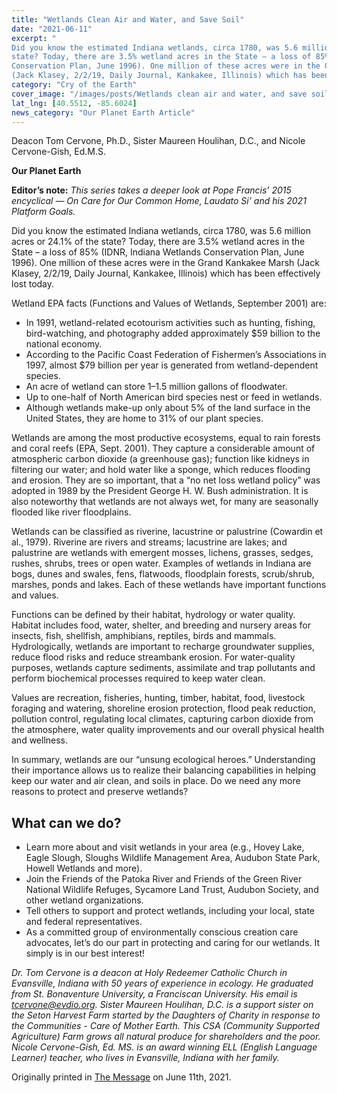 ```yaml
---
title: "Wetlands Clean Air and Water, and Save Soil"
date: "2021-06-11"
excerpt: "
Did you know the estimated Indiana wetlands, circa 1780, was 5.6 million acres or 24.1% of the
state? Today, there are 3.5% wetland acres in the State – a loss of 85% (IDNR, Indiana Wetlands
Conservation Plan, June 1996). One million of these acres were in the Grand Kankakee Marsh
(Jack Klasey, 2/2/19, Daily Journal, Kankakee, Illinois) which has been effectively lost today."
category: "Cry of the Earth"
cover_image: "/images/posts/Wetlands clean air and water, and save soil.jpg"
lat_lng: [40.5512, -85.6024]
news_category: "Our Planet Earth Article"
---
```


Deacon Tom Cervone, Ph.D., Sister Maureen Houlihan, D.C., and Nicole Cervone-Gish, Ed.M.S.

**Our Planet Earth**

**Editor’s note:**
_This series takes a deeper look at Pope Francis’ 2015 encyclical ― On Care for Our Common
Home, Laudato Si’ and his 2021 Platform Goals._

Did you know the estimated Indiana wetlands, circa 1780, was 5.6 million acres or 24.1% of the
state? Today, there are 3.5% wetland acres in the State – a loss of 85% (IDNR, Indiana Wetlands
Conservation Plan, June 1996). One million of these acres were in the Grand Kankakee Marsh
(Jack Klasey, 2/2/19, Daily Journal, Kankakee, Illinois) which has been effectively lost today.

Wetland EPA facts (Functions and Values of Wetlands, September 2001) are:

- In 1991, wetland-related ecotourism activities such as hunting, fishing, bird-watching,
  and photography added approximately $59 billion to the national economy.
- According to the Pacific Coast Federation of Fishermen’s Associations in 1997, almost
  $79 billion per year is generated from wetland-dependent species.
- An acre of wetland can store 1–1.5 million gallons of floodwater.
- Up to one-half of North American bird species nest or feed in wetlands.
- Although wetlands make-up only about 5% of the land surface in the United States, they
  are home to 31% of our plant species.

Wetlands are among the most productive ecosystems, equal to rain forests and coral reefs (EPA,
Sept. 2001). They capture a considerable amount of atmospheric carbon dioxide (a greenhouse
gas); function like kidneys in filtering our water; and hold water like a sponge, which reduces
flooding and erosion. They are so important, that a “no net loss wetland policy” was adopted in
1989 by the President George H. W. Bush administration. It is also noteworthy that wetlands are
not always wet, for many are seasonally flooded like river floodplains.

Wetlands can be classified as riverine, lacustrine or palustrine (Cowardin et al., 1979). Riverine
are rivers and streams; lacustrine are lakes; and palustrine are wetlands with emergent mosses,
lichens, grasses, sedges, rushes, shrubs, trees or open water. Examples of wetlands in Indiana are
bogs, dunes and swales, fens, flatwoods, floodplain forests, scrub/shrub, marshes, ponds and
lakes. Each of these wetlands have important functions and values.

Functions can be defined by their habitat, hydrology or water quality. Habitat includes food,
water, shelter, and breeding and nursery areas for insects, fish, shellfish, amphibians, reptiles,
birds and mammals. Hydrologically, wetlands are important to recharge groundwater supplies,
reduce flood risks and reduce streambank erosion. For water-quality purposes, wetlands capture
sediments, assimilate and trap pollutants and perform biochemical processes required to keep
water clean.

Values are recreation, fisheries, hunting, timber, habitat, food, livestock foraging and watering,
shoreline erosion protection, flood peak reduction, pollution control, regulating local climates,
capturing carbon dioxide from the atmosphere, water quality improvements and our overall
physical health and wellness.

In summary, wetlands are our “unsung ecological heroes.” Understanding their importance
allows us to realize their balancing capabilities in helping keep our water and air clean, and soils
in place. Do we need any more reasons to protect and preserve wetlands?

## What can we do?

- Learn more about and visit wetlands in your area (e.g., Hovey Lake, Eagle Slough,
  Sloughs Wildlife Management Area, Audubon State Park, Howell Wetlands and more).
- Join the Friends of the Patoka River and Friends of the Green River National Wildlife
  Refuges, Sycamore Land Trust, Audubon Society, and other wetland organizations.
- Tell others to support and protect wetlands, including your local, state and federal
  representatives.
- As a committed group of environmentally conscious creation care advocates, let’s do our
  part in protecting and caring for our wetlands. It simply is in our best interest!

_Dr. Tom Cervone is a deacon at Holy Redeemer Catholic Church in Evansville, Indiana with 50
years of experience in ecology. He graduated from St. Bonaventure University, a Franciscan
University. His email is tcervone@evdio.org. Sister Maureen Houlihan, D.C. is a support sister
on the Seton Harvest Farm started by the Daughters of Charity in response to the Communities -
Care of Mother Earth. This CSA (Community Supported Agriculture) Farm grows all natural
produce for shareholders and the poor. Nicole Cervone-Gish, Ed. MS. is an award winning ELL
(English Language Learner) teacher, who lives in Evansville, Indiana with her family._

Originally printed in [The Message](https://evdiomessage.org/) on June 11th, 2021.
